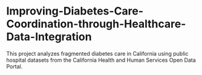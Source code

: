 # Improving-Diabetes-Care-Coordination-through-Healthcare-Data-Integration
This project analyzes fragmented diabetes care in California using public hospital datasets from the California Health and Human Services Open Data Portal. 
